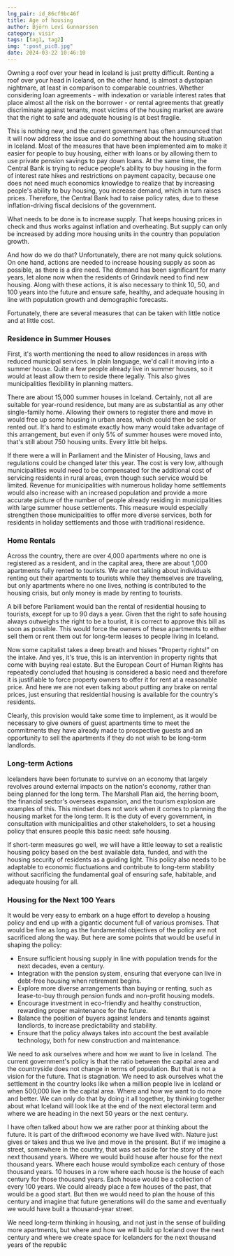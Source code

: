 ```yaml
---
lng_pair: id_86cf9bc46f
title: Age of housing
author: Björn Leví Gunnarsson
category: visir
tags: [tag1, tag2]
img: ":post_pic8.jpg"
date: 2024-03-22 10:46:10
---
```


Owning a roof over your head in Iceland is just pretty difficult. Renting a roof over your head in Iceland, on the other hand, is almost a dystopian nightmare, at least in comparison to comparable countries. Whether considering loan agreements - with indexation or variable interest rates that place almost all the risk on the borrower - or rental agreements that greatly discriminate against tenants, most victims of the housing market are aware that the right to safe and adequate housing is at best fragile.

This is nothing new, and the current government has often announced that it will now address the issue and do something about the housing situation in Iceland. Most of the measures that have been implemented aim to make it easier for people to buy housing, either with loans or by allowing them to use private pension savings to pay down loans. At the same time, the Central Bank is trying to reduce people's ability to buy housing in the form of interest rate hikes and restrictions on payment capacity, because one does not need much economics knowledge to realize that by increasing people's ability to buy housing, you increase demand, which in turn raises prices. Therefore, the Central Bank had to raise policy rates, due to these inflation-driving fiscal decisions of the government.

What needs to be done is to increase supply. That keeps housing prices in check and thus works against inflation and overheating. But supply can only be increased by adding more housing units in the country than population growth.

And how do we do that? Unfortunately, there are not many quick solutions. On one hand, actions are needed to increase housing supply as soon as possible, as there is a dire need. The demand has been significant for many years, let alone now when the residents of Grindavík need to find new housing. Along with these actions, it is also necessary to think 10, 50, and 100 years into the future and ensure safe, healthy, and adequate housing in line with population growth and demographic forecasts.

Fortunately, there are several measures that can be taken with little notice and at little cost.

### Residence in Summer Houses
First, it's worth mentioning the need to allow residences in areas with reduced municipal services. In plain language, we'd call it moving into a summer house. Quite a few people already live in summer houses, so it would at least allow them to reside there legally. This also gives municipalities flexibility in planning matters.

There are about 15,000 summer houses in Iceland. Certainly, not all are suitable for year-round residence, but many are as substantial as any other single-family home. Allowing their owners to register there and move in would free up some housing in urban areas, which could then be sold or rented out. It's hard to estimate exactly how many would take advantage of this arrangement, but even if only 5% of summer houses were moved into, that's still about 750 housing units. Every little bit helps.

If there were a will in Parliament and the Minister of Housing, laws and regulations could be changed later this year. The cost is very low, although municipalities would need to be compensated for the additional cost of servicing residents in rural areas, even though such service would be limited. Revenue for municipalities with numerous holiday home settlements would also increase with an increased population and provide a more accurate picture of the number of people already residing in municipalities with large summer house settlements. This measure would especially strengthen those municipalities to offer more diverse services, both for residents in holiday settlements and those with traditional residence.

### Home Rentals
Across the country, there are over 4,000 apartments where no one is registered as a resident, and in the capital area, there are about 1,000 apartments fully rented to tourists. We are not talking about individuals renting out their apartments to tourists while they themselves are traveling, but only apartments where no one lives, nothing is contributed to the housing crisis, but only money is made by renting to tourists.

A bill before Parliament would ban the rental of residential housing to tourists, except for up to 90 days a year. Given that the right to safe housing always outweighs the right to be a tourist, it is correct to approve this bill as soon as possible. This would force the owners of these apartments to either sell them or rent them out for long-term leases to people living in Iceland.

Now some capitalist takes a deep breath and hisses "Property rights!" on the intake. And yes, it's true, this is an intervention in property rights that come with buying real estate. But the European Court of Human Rights has repeatedly concluded that housing is considered a basic need and therefore it is justifiable to force property owners to offer it for rent at a reasonable price. And here we are not even talking about putting any brake on rental prices, just ensuring that residential housing is available for the country's residents.

Clearly, this provision would take some time to implement, as it would be necessary to give owners of guest apartments time to meet the commitments they have already made to prospective guests and an opportunity to sell the apartments if they do not wish to be long-term landlords.

### Long-term Actions
Icelanders have been fortunate to survive on an economy that largely revolves around external impacts on the nation's economy, rather than being planned for the long term. The Marshall Plan aid, the herring boom, the financial sector's overseas expansion, and the tourism explosion are examples of this. This mindset does not work when it comes to planning the housing market for the long term. It is the duty of every government, in consultation with municipalities and other stakeholders, to set a housing policy that ensures people this basic need: safe housing.

If short-term measures go well, we will have a little leeway to set a realistic housing policy based on the best available data, funded, and with the housing security of residents as a guiding light. This policy also needs to be adaptable to economic fluctuations and contribute to long-term stability without sacrificing the fundamental goal of ensuring safe, habitable, and adequate housing for all.

### Housing for the Next 100 Years
It would be very easy to embark on a huge effort to develop a housing policy and end up with a gigantic document full of various promises. That would be fine as long as the fundamental objectives of the policy are not sacrificed along the way. But here are some points that would be useful in shaping the policy:

- Ensure sufficient housing supply in line with population trends for the next decades, even a century.
- Integration with the pension system, ensuring that everyone can live in debt-free housing when retirement begins.
- Explore more diverse arrangements than buying or renting, such as lease-to-buy through pension funds and non-profit housing models.
- Encourage investment in eco-friendly and healthy construction, rewarding proper maintenance for the future.
- Balance the position of buyers against lenders and tenants against landlords, to increase predictability and stability.
- Ensure that the policy always takes into account the best available technology, both for new construction and maintenance.

We need to ask ourselves where and how we want to live in Iceland. The current government's policy is that the ratio between the capital area and the countryside does not change in terms of population. But that is not a vision for the future. That is stagnation. We need to ask ourselves what the settlement in the country looks like when a million people live in Iceland or when 500,000 live in the capital area. Where and how we want to do more and better. We can only do that by doing it all together, by thinking together about what Iceland will look like at the end of the next electoral term and where we are heading in the next 50 years or the next century.

I have often talked about how we are rather poor at thinking about the future. It is part of the driftwood economy we have lived with. Nature just gives or takes and thus we live and move in the present. But if we imagine a street, somewhere in the country, that was set aside for the story of the next thousand years. Where we would build house after house for the next thousand years. Where each house would symbolize each century of those thousand years. 10 houses in a row where each house is the house of each century for those thousand years. Each house would be a collection of every 100 years. We could already place a few houses of the past, that would be a good start. But then we would need to plan the house of this century and imagine that future generations will do the same and eventually we would have built a thousand-year street.

We need long-term thinking in housing, and not just in the sense of building more apartments, but where and how we will build up Iceland over the next century and where we create space for Icelanders for the next thousand years of the republic
